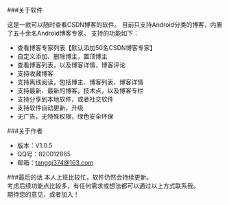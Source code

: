 ###关于软件

这是一款可以随时查看CSDN博客的软件。
目前只支持Android分类的博客，内置了五十余名Android博客专家。
支持的功能如下：

- 查看博客专家列表【默认添加50名CSDN博客专家】
- 自定义添加、删除博主，置顶博主
- 查看博客列表，以及博客详情，博客评论
- 支持收藏博客
- 支持离线阅读，包括博主、博客列表、博客详情
- 支持最新、最新的博客，技术点，以及博客专栏
- 支持分享到本地软件，或者社交软件
- 支持软件自动更新，升级
- 无广告，无特殊权限，绿色安全环保
	
###关于作者

- 版本：V1.0.5
- QQ号：820012865
- 邮箱：tangqi374@163.com

###最后的话
本人上班比较忙，软件仍然会持续更新。</br>
考虑后续功能点比较多，有任何需求或想法都可以通过以上方式联系我。</br>
期待您的意见，或者加入！



	